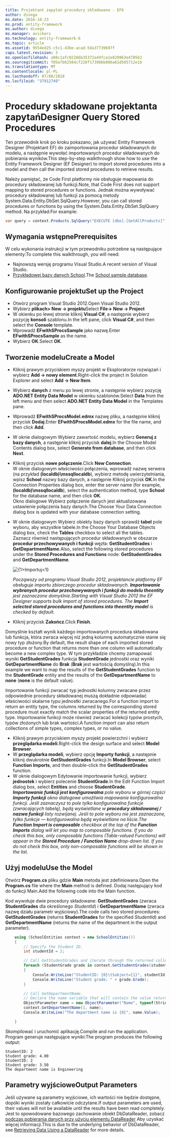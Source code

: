 ```yaml
---
title: Projektant zapytań procedury składowane - EF6
author: divega
ms.date: 2016-10-23
ms.prod: entity-framework
ms.author: divega
ms.manager: avickers
ms.technology: entity-framework-6
ms.topic: article
ms.assetid: 9554ed25-c5c1-43be-acad-5da37739697f
caps.latest.revision: 3
ms.openlocfilehash: a08c1afc02266b35372a49fca1e829963e4785b2
ms.sourcegitcommit: f05e7b62584cf228f17390bb086a61d505712e1b
ms.translationtype: MT
ms.contentlocale: pl-PL
ms.lasthandoff: 07/08/2018
ms.locfileid: "37912749"
---
```

# <a name="designer-query-stored-procedures"></a><span data-ttu-id="65490-102">Procedury składowane projektanta zapytań</span><span class="sxs-lookup"><span data-stu-id="65490-102">Designer Query Stored Procedures</span></span>
<span data-ttu-id="65490-103">Ten przewodnik krok po kroku pokazano, jak używać Entity Framework Designer (Projektant EF) do zaimportowania procedur składowanych do modelu, a następnie wywołać importowanych procedur składowanych do pobierania wyników.</span><span class="sxs-lookup"><span data-stu-id="65490-103">This step-by-step walkthrough show how to use the Entity Framework Designer (EF Designer) to import stored procedures into a model and then call the imported stored procedures to retrieve results.</span></span> 

<span data-ttu-id="65490-104">Należy pamiętać, że Code First platformy nie obsługuje mapowania do procedury składowanej lub funkcji.</span><span class="sxs-lookup"><span data-stu-id="65490-104">Note, that Code First does not support mapping to stored procedures or functions.</span></span> <span data-ttu-id="65490-105">Jednak można wywoływać procedury składowanej lub funkcji za pomocą metody System.Data.Entity.DbSet.SqlQuery.</span><span class="sxs-lookup"><span data-stu-id="65490-105">However, you can call stored procedures or functions by using the System.Data.Entity.DbSet.SqlQuery method.</span></span> <span data-ttu-id="65490-106">Na przykład:</span><span class="sxs-lookup"><span data-stu-id="65490-106">For example:</span></span>
``` csharp
var query = context.Products.SqlQuery("EXECUTE [dbo].[GetAllProducts]")`;
```

## <a name="prerequisites"></a><span data-ttu-id="65490-107">Wymagania wstępne</span><span class="sxs-lookup"><span data-stu-id="65490-107">Prerequisites</span></span>

<span data-ttu-id="65490-108">W celu wykonania instrukcji w tym przewodniku potrzebne są następujące elementy:</span><span class="sxs-lookup"><span data-stu-id="65490-108">To complete this walkthrough, you will need:</span></span>

- <span data-ttu-id="65490-109">Najnowszą wersję programu Visual Studio.</span><span class="sxs-lookup"><span data-stu-id="65490-109">A recent version of Visual Studio.</span></span>
- <span data-ttu-id="65490-110">[Przykładowej bazy danych School](~/ef6/resources/school-database.md).</span><span class="sxs-lookup"><span data-stu-id="65490-110">The [School sample database](~/ef6/resources/school-database.md).</span></span>

## <a name="set-up-the-project"></a><span data-ttu-id="65490-111">Konfigurowanie projektu</span><span class="sxs-lookup"><span data-stu-id="65490-111">Set up the Project</span></span>

-   <span data-ttu-id="65490-112">Otwórz program Visual Studio 2012.</span><span class="sxs-lookup"><span data-stu-id="65490-112">Open Visual Studio 2012.</span></span>
-   <span data-ttu-id="65490-113">Wybierz **plikach&gt; New -&gt; projektu**</span><span class="sxs-lookup"><span data-stu-id="65490-113">Select **File-&gt; New -&gt; Project**</span></span>
-   <span data-ttu-id="65490-114">W okienku po lewej stronie kliknij **Visual C\#**, a następnie wybierz pozycję **konsoli** szablonu.</span><span class="sxs-lookup"><span data-stu-id="65490-114">In the left pane, click **Visual C\#**, and then select the **Console** template.</span></span>
-   <span data-ttu-id="65490-115">Wprowadź **EFwithSProcsSample** jako nazwę.</span><span class="sxs-lookup"><span data-stu-id="65490-115">Enter **EFwithSProcsSample** as the name.</span></span>
-   <span data-ttu-id="65490-116">Wybierz **OK**.</span><span class="sxs-lookup"><span data-stu-id="65490-116">Select **OK**.</span></span>

## <a name="create-a-model"></a><span data-ttu-id="65490-117">Tworzenie modelu</span><span class="sxs-lookup"><span data-stu-id="65490-117">Create a Model</span></span>

-   <span data-ttu-id="65490-118">Kliknij prawym przyciskiem myszy projekt w Eksploratorze rozwiązań i wybierz **Add -&gt; nowy element**.</span><span class="sxs-lookup"><span data-stu-id="65490-118">Right-click the project in Solution Explorer and select **Add -&gt; New Item**.</span></span>
-   <span data-ttu-id="65490-119">Wybierz **danych** z menu po lewej stronie, a następnie wybierz pozycję **ADO.NET Entity Data Model** w okienku szablonów.</span><span class="sxs-lookup"><span data-stu-id="65490-119">Select **Data** from the left menu and then select **ADO.NET Entity Data Model** in the Templates pane.</span></span>
-   <span data-ttu-id="65490-120">Wprowadź **EFwithSProcsModel.edmx** nazwę pliku, a następnie kliknij przycisk **Dodaj**.</span><span class="sxs-lookup"><span data-stu-id="65490-120">Enter **EFwithSProcsModel.edmx** for the file name, and then click **Add**.</span></span>
-   <span data-ttu-id="65490-121">W oknie dialogowym Wybierz zawartość modelu, wybierz **Generuj z bazy danych**, a następnie kliknij przycisk **dalej**.</span><span class="sxs-lookup"><span data-stu-id="65490-121">In the Choose Model Contents dialog box, select **Generate from database**, and then click **Next**.</span></span>
-   <span data-ttu-id="65490-122">Kliknij przycisk **nowe połączenie**.</span><span class="sxs-lookup"><span data-stu-id="65490-122">Click **New Connection**.</span></span>  
    <span data-ttu-id="65490-123">W oknie dialogowym właściwości połączenia, wprowadź nazwę serwera (na przykład **(localdb)\\mssqllocaldb**), wybierz metodę uwierzytelniania, wpisz **School** nazwy bazy danych, a następnie Kliknij przycisk **OK**.</span><span class="sxs-lookup"><span data-stu-id="65490-123">In the Connection Properties dialog box, enter the server name (for example, **(localdb)\\mssqllocaldb**), select the authentication method, type **School** for the database name, and then click **OK**.</span></span>  
    <span data-ttu-id="65490-124">Okno dialogowe Wybierz połączenie danych jest aktualizowana ustawienie połączenia bazy danych.</span><span class="sxs-lookup"><span data-stu-id="65490-124">The Choose Your Data Connection dialog box is updated with your database connection setting.</span></span>
-   <span data-ttu-id="65490-125">W oknie dialogowym Wybierz obiekty bazy danych sprawdź **tabel** pole wyboru, aby wszystkie tabele.</span><span class="sxs-lookup"><span data-stu-id="65490-125">In the Choose Your Database Objects dialog box, check the **Tables** checkbox to select all the tables.</span></span>  
    <span data-ttu-id="65490-126">Zaznacz również następujących procedur składowanych w obszarze **procedur przechowywanych i funkcji** węzła: **GetStudentGrades** i **GetDepartmentName**.</span><span class="sxs-lookup"><span data-stu-id="65490-126">Also, select the following stored procedures under the **Stored Procedures and Functions** node: **GetStudentGrades** and **GetDepartmentName**.</span></span> 

    ![{1&gt;Importuj&lt;1}](~/ef6/media/import.jpg)

    <span data-ttu-id="65490-128">*Począwszy od programu Visual Studio 2012, projektancie platformy EF obsługuje importu zbiorczego procedur składowanych. **Importowanie wybranych procedur przechowywanych i funkcji do modelu theentity** jest zaznaczone domyślnie.*</span><span class="sxs-lookup"><span data-stu-id="65490-128">*Starting with Visual Studio 2012 the EF Designer supports bulk import of stored procedures. The **Import selected stored procedures and functions into theentity model** is checked by default.*</span></span>
-   <span data-ttu-id="65490-129">Kliknij przycisk **Zakończ**.</span><span class="sxs-lookup"><span data-stu-id="65490-129">Click **Finish**.</span></span>

<span data-ttu-id="65490-130">Domyślnie kształt wynik każdego importowanych procedura składowana lub funkcja, która zwraca więcej niż jedną kolumnę automatycznie stanie się nowy typ złożony.</span><span class="sxs-lookup"><span data-stu-id="65490-130">By default, the result shape of each imported stored procedure or function that returns more than one column will automatically become a new complex type.</span></span> <span data-ttu-id="65490-131">W tym przykładzie chcemy zamapować wyniki **GetStudentGrades** funkcja **StudentGrade** jednostki oraz wyniki **GetDepartmentName** do **Brak** (**Brak** jest wartością domyślną).</span><span class="sxs-lookup"><span data-stu-id="65490-131">In this example we want to map the results of the **GetStudentGrades** function to the **StudentGrade** entity and the results of the **GetDepartmentName** to **none** (**none** is the default value).</span></span>

<span data-ttu-id="65490-132">Importowanie funkcji zwracać typ jednostki kolumny zwracane przez odpowiednie procedury składowanej muszą dokładnie odpowiadać właściwości skalarne typu jednostki zwracanego.</span><span class="sxs-lookup"><span data-stu-id="65490-132">For a function import to return an entity type, the columns returned by the corresponding stored procedure must exactly match the scalar properties of the returned entity type.</span></span> <span data-ttu-id="65490-133">Importowanie funkcji może również zwracać kolekcji typów prostych, typów złożonych lub brak wartości.</span><span class="sxs-lookup"><span data-stu-id="65490-133">A function import can also return collections of simple types, complex types, or no value.</span></span>

-   <span data-ttu-id="65490-134">Kliknij prawym przyciskiem myszy projekt powierzchni i wybierz **przeglądarka modeli**.</span><span class="sxs-lookup"><span data-stu-id="65490-134">Right-click the design surface and select **Model Browser**.</span></span>
-   <span data-ttu-id="65490-135">W **przeglądarka modeli**, wybierz opcję **Importy funkcji**, a następnie kliknij dwukrotnie **GetStudentGrades** funkcji.</span><span class="sxs-lookup"><span data-stu-id="65490-135">In **Model Browser**, select **Function Imports**, and then double-click the **GetStudentGrades** function.</span></span>
-   <span data-ttu-id="65490-136">W oknie dialogowym Edytowanie importowanie funkcji, wybierz **jednostek** i wybierz polecenie **StudentGrade**.</span><span class="sxs-lookup"><span data-stu-id="65490-136">In the Edit Function Import dialog box, select **Entities** and choose **StudentGrade**.</span></span>  
    <span data-ttu-id="65490-137">***Importowanie funkcji jest konfigurowalna** pole wyboru w górnej części **Importy funkcji** okno dialogowe umożliwia mapowanie konfigurowalna funkcji. Jeśli zaznaczysz to pole tylko konfigurowalna funkcje (zwracających tabelę), będą wyświetlane w **procedury składowanej / nazwa funkcji** listy rozwijanej. Jeśli to pole wyboru nie jest zaznaczone, tylko funkcje — konfigurowalna będą wyświetlane na liście.*</span><span class="sxs-lookup"><span data-stu-id="65490-137">*The **Function Import is composable** checkbox at the top of the **Function Imports** dialog will let you map to composable functions. If you do check this box, only composable functions (Table-valued Functions) will appear in the **Stored Procedure / Function Name** drop-down list. If you do not check this box, only non-composable functions will be shown in the list.*</span></span>

## <a name="use-the-model"></a><span data-ttu-id="65490-138">Użyj modelu</span><span class="sxs-lookup"><span data-stu-id="65490-138">Use the Model</span></span>

<span data-ttu-id="65490-139">Otwórz **Program.cs** pliku gdzie **Main** metoda jest zdefiniowana.</span><span class="sxs-lookup"><span data-stu-id="65490-139">Open the **Program.cs** file where the **Main** method is defined.</span></span> <span data-ttu-id="65490-140">Dodaj następujący kod do funkcji Main.</span><span class="sxs-lookup"><span data-stu-id="65490-140">Add the following code into the Main function.</span></span>

<span data-ttu-id="65490-141">Kod wywołuje dwie procedury składowane: **GetStudentGrades** (zwraca **StudentGrades** dla określonego *StudentId*) i **GetDepartmentName** (zwraca nazwę działu parametr wyjściowy).</span><span class="sxs-lookup"><span data-stu-id="65490-141">The code calls two stored procedures: **GetStudentGrades** (returns **StudentGrades** for the specified *StudentId*) and **GetDepartmentName** (returns the name of the department in the output parameter).</span></span>  

``` csharp
    using (SchoolEntities context = new SchoolEntities())
    {
        // Specify the Student ID.
        int studentId = 2;

        // Call GetStudentGrades and iterate through the returned collection.
        foreach (StudentGrade grade in context.GetStudentGrades(studentId))
        {
            Console.WriteLine("StudentID: {0}\tSubject={1}", studentId, grade.Subject);
            Console.WriteLine("Student grade: " + grade.Grade);
        }

        // Call GetDepartmentName.
        // Declare the name variable that will contain the value returned by the output parameter.
        ObjectParameter name = new ObjectParameter("Name", typeof(String));
        context.GetDepartmentName(1, name);
        Console.WriteLine("The department name is {0}", name.Value);

    }
```

<span data-ttu-id="65490-142">Skompilować i uruchomić aplikację.</span><span class="sxs-lookup"><span data-stu-id="65490-142">Compile and run the application.</span></span> <span data-ttu-id="65490-143">Program generuje następujące wyniki:</span><span class="sxs-lookup"><span data-stu-id="65490-143">The program produces the following output:</span></span>

```
StudentID: 2
Student grade: 4.00
StudentID: 2
Student grade: 3.50
The department name is Engineering
```

<a name="output-parameters"></a><span data-ttu-id="65490-144">Parametry wyjściowe</span><span class="sxs-lookup"><span data-stu-id="65490-144">Output Parameters</span></span>
-----------------

<span data-ttu-id="65490-145">Jeśli używane są parametry wyjściowe, ich wartości nie będzie dostępne, dopóki wyniki zostały całkowicie odczytane.</span><span class="sxs-lookup"><span data-stu-id="65490-145">If output parameters are used, their values will not be available until the results have been read completely.</span></span> <span data-ttu-id="65490-146">Jest to spowodowane bazowego zachowanie obiekt DbDataReader, zobacz [podczas pobierania danych przy użyciu elementu DataReader](http://go.microsoft.com/fwlink/?LinkID=398589) Aby uzyskać więcej informacji.</span><span class="sxs-lookup"><span data-stu-id="65490-146">This is due to the underlying behavior of DbDataReader, see [Retrieving Data Using a DataReader](http://go.microsoft.com/fwlink/?LinkID=398589) for more details.</span></span>
